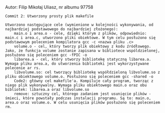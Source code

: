 Autor: Filip Mikołaj Uliasz, nr albumu 97758

	Commit 2: Utworzony prosty plik makefile
	
	Utworzono następujące cele (wymienione w kolejności wykonywania, od najbardziej podstawowego do najbardziej złożonego):
		main.o i area.o - cele, dzięki którym z plików, odpowiednio: main.c i area.c, utworzono pliki obiektowe. W tym celu posłużono się podstawowym poleceniem kompilatora gcc -c <nazwa pliku .c>
		volume.o - cel, który tworzy plik obiektowy z kodu źródłowego. Jako, że funkcja volume zostanie zapisana w bibliotece wspóldzielonej, posłużono się poleceniem gcc -fPIC -o
		libarea.a - cel, który stworzy bibliotekę statyczną libarea.a. Wymaga pliku area.a, do utworzenia biblioteki jest wykorzystywane polecenie ar rs.
		libvolume.so: cel tworzący bibliotekę współdzieloną libvolume.so z pliku obiektowego volume.o. Posłużono się poleceniem gcc -shared -o
		Code2: główny cel makefile'a. Kompiluje cały program, tworząc z niego plik wykonywalny. Wymaga pliku obiektowego main.o oraz obu bibliotek: libarea.a oraz libvolume.so
		remove: sztuczny cel, którego zadaniem jest usunięcie plików - śmieci, które powstały podczas instalacji programu. Są to: main.o, area.o oraz volume.o. W celu usunięcia plików posłużono się poleceniem rm.

